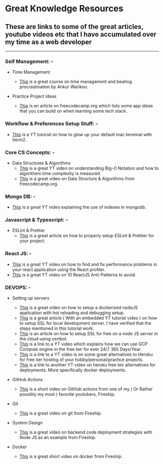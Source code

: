 # Great Knowledge Resources

## These are links to some of the great articles, youtube videos etc that I have accumulated over my time as a web developer

----------

### Self Management: -

- Time Management
    - [This](https://courses.ankurwarikoo.com/) is a great course on time management and beating procrastination by Ankur Warikoo.

- Practice Project Ideas
    - [This](https://www.freecodecamp.org/news/here-are-some-app-ideas-you-can-build-to-level-up-your-coding-skills-39618291f672/) is an article on freecodecamp.org which lists some app ideas that you can build on when learning some tech stack.

### Workflow & Preferences Setup Stuff: -

- [This](https://www.youtube.com/watch?v=CF1tMjvHDRA) is a YT tutorial on how to glow up your default mac terminal with iterm2.

### Core CS Concepts: -

- Data Structures & Algorithms
    - [This](https://www.youtube.com/watch?v=4PdegmlQ-x0) is a great YT video on understanding Big-O Notation and how to algorithem time complexity is measured
    - [This](https://www.youtube.com/watch?v=8hly31xKli0) is a great video on Data Structure & Algorithms from freecodecamp.org.

### Mongo DB: -

- [This](https://www.youtube.com/watch?v=IHQeDEn38BQ) is a great YT video explaining the use of indexes in mongodb.

### Javascript & Typescript: -

- ESLint & Prettier
    - [This](https://dev.to/andrewbaisden/how-to-use-eslint-and-prettier-for-code-analysis-and-formatting-1b4g) is a great article on how to properly setup ESLint & Prettier for your project.

### React JS: -

- [This](https://www.youtube.com/watch?v=00RoZflFE34) is a great YT video on how to find and fix performance problems in your react application using the React profiler.
- [This](https://www.youtube.com/watch?v=b0IZo2Aho9Y) is a great YT video on 10 ReactJS Anti-Patterns to avoid.

### DEVOPS: -

- Setting up servers
    - [This](https://www.youtube.com/watch?v=5JQlFK6MdVQ) is a great video on how to setup a dockerized nodeJS application with hot reloading and debugging setup.
    - [This](https://deliciousbrains.com/ssl-certificate-authority-for-local-https-development/) is a great article ( With an embedded YT tutorial video ) on how to setup SSL for local development server. I have verified that the steps mentioned in this tutorial work.
    - [This](https://itnext.io/node-express-letsencrypt-generate-a-free-ssl-certificate-and-run-an-https-server-in-5-minutes-a730fbe528ca) is an article on how to setup SSL for free on a node JS server in the cloud using certbot.
    - [This](https://www.youtube.com/watch?v=hdH0av9i_Lw) is a link to a YT video which explains how we can use GCP Compute engine in the free teir for ever 24/7 365 Days/Year.
    - [This](https://www.youtube.com/watch?v=prjMJtXCR-g) is a link to a YT video is on some great alternatives to Heroku for free tier hosting of your hobby/personal/practice projects.
    - [This](https://www.youtube.com/watch?v=MusIvEKjqsc) is a link to another YT video on heroku free teir alternatives for deployments. More specifically docker deployments.

- GitHub Actions
    - [This](https://www.youtube.com/watch?v=eB0nUzAI7M8) is a short video on GitHub actions from one of my ( Or Rather possibly my most ) favorite youtubers, Fireship.

- Git
    - [This](https://www.youtube.com/watch?v=ecK3EnyGD8o) is a great video on git from Fireship.

- System Design
    - [This](https://www.youtube.com/watch?v=uEVmD6n8Il0) is a great video on backend code deployment strategies with Node JS as an example from Fireship.

- Docker
    - [This](https://www.youtube.com/watch?v=gAkwW2tuIqE) is a great short video on docker from Fireship.
